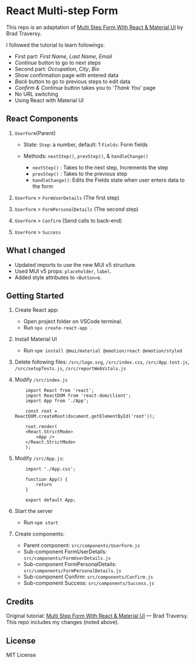 # React Multi-step Form
This repo is an adaptation of [Multi Step Form With React & Material UI](https://www.youtube.com/watch?v=zT62eVxShsY) by Brad Traversy. 

I followed the tutorial to learn followings:
- First part: *First Name*, *Last Name*, *Email*
- *Continue* button to go to next steps
- Second part: *Occupation*, *City*, *Bio*
- Show confirmation page with entered data
- *Back* button to go to previous steps to edit data
- *Confirm & Continue* button takes you to '*Thank You*' page
- No URL switching
- Using React with Material UI

## React Components

1. `UserForm`(Parent)
    - State: `Step`: a number, default: 1
             `Fields`: Form fields

    - Methods: `nextStep()`, `prevStep()`, & `handleChange()`
        - `nextStep()` : Takes to the next step, Increments the step
        - `prevStep()` : Takes to the previous step
        - `handleChange()`: Edits the Fields state when user enters data to the form

2. `UserForm` > `FormUserDetails` (The first step)
3. `UserForm` > `FormPersonalDetails` (The second step)
4. `UserForm` > `Confirm` (Send calls to back-end)
5. `UserForm` > `Success`

## What I changed
- Updated imports to use the new MUI v5 structure.
- Used MUI v5 props: `placeholder`, `label`.
- Added style attributes to `<Button>`s.

## Getting Started

1. Create React app:
    - Open project folder on VSCode terminal.
    - Run `npx create-react-app .`

2. Install Material UI
    - Run `npm install @mui/material @emotion/react @emotion/styled`

3. Delete following files: 
    `/src/logo.svg`, 
    `/src/index.css`, 
    `/src/App.test.js`, 
    `/src/setupTests.js`, 
    `/src/reportWebVitals.js`

4. Modify `/src/index.js` 

    ```
        import React from 'react';
        import ReactDOM from 'react-dom/client';
        import App from './App';

        const root = ReactDOM.createRoot(document.getElementById('root'));

        root.render(
        <React.StrictMode>
            <App />
        </React.StrictMode>
        );
    ```

5. Modify `/src/App.js`:

    ```
        import './App.css';

        function App() {
            return 
        }

        export default App;
    ```


6. Start the server
    - Run `npm start`

7. Create components: 
    - Parent component: `src/components/UserForm.js`
    - Sub-component FormUserDetails: `src/components/FormUserDetails.js`
    - Sub-component FormPersonalDetails: `src/components/FormPersonalDetails.js`
    - Sub-component Confirm: `src/components/Confirm.js`
    - Sub-component Success: `src/components/Success.js`


## Credits
Original tutorial: [Multi Step Form With React & Material UI](https://www.youtube.com/watch?v=zT62eVxShsY) — Brad Traversy.
This repo includes my changes (noted above).

## License
MIT License